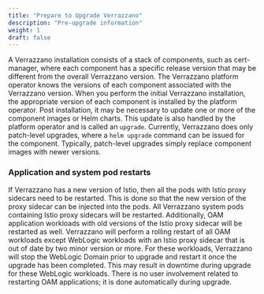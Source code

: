 ```yaml
---
title: "Prepare to Upgrade Verrazzano"
description: "Pre-upgrade information"
weight: 1
draft: false
---
```


A Verrazzano installation consists of a stack of components, such as cert-manager, where each component has a
specific release version that may be different from the overall Verrazzano version.  The Verrazzano platform operator
knows the versions of each component associated with the Verrazzano version.  When you perform the initial Verrazzano
installation, the appropriate version of each component is installed by the platform operator.
Post installation, it may be necessary to update one or more of the component images or Helm charts.  This update is also
handled by the platform operator and is called an `upgrade`.  Currently, Verrazzano does only patch-level upgrades,
where a `helm upgrade` command can be issued for the component.  Typically, patch-level upgrades simply replace component
images with newer versions.

### Application and system pod restarts
If Verrazzano has a new version of Istio, then all the pods with Istio proxy sidecars
need to be restarted. This is done so that the new version of the proxy sidecar can be injected into the pods.
All Verrazzano system pods containing Istio proxy sidecars will be restarted.
Additionally, OAM application workloads with old versions of the Istio proxy sidecar will be restarted as well.
Verrazzano will perform a rolling restart of all OAM workloads except WebLogic workloads with an Istio proxy sidecar
that is out of date by two minor version or more. For these workloads, Verrazzano will stop the WebLogic Domain prior to upgrade
and restart it once the upgrade has been completed. This may result in downtime during upgrade for these WebLogic workloads.
There is no user involvement related to restarting OAM applications; it is done automatically during upgrade.
